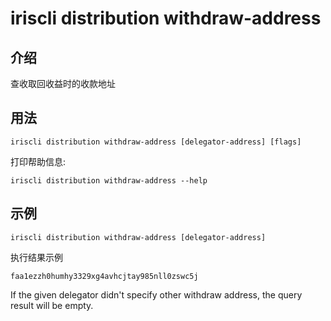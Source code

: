 # iriscli distribution withdraw-address

## 介绍

查收取回收益时的收款地址

## 用法

```
iriscli distribution withdraw-address [delegator-address] [flags]
```

打印帮助信息:

```
iriscli distribution withdraw-address --help
```

## 示例

```
iriscli distribution withdraw-address [delegator-address]
```
执行结果示例
```
faa1ezzh0humhy3329xg4avhcjtay985nll0zswc5j
```
If the given delegator didn't specify other withdraw address, the query result will be empty.